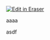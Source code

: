 <p><a target="_blank" href="https://app.eraser.io/workspace/OcLL2mYx4B80gEDBOhA7" id="edit-in-eraser-github-link"><img alt="Edit in Eraser" src="https://firebasestorage.googleapis.com/v0/b/second-petal-295822.appspot.com/o/images%2Fgithub%2FOpen%20in%20Eraser.svg?alt=media&amp;token=968381c8-a7e7-472a-8ed6-4a6626da5501"></a></p>

aaaa

asdf


<!--- Eraser file: https://app.eraser.io/workspace/OcLL2mYx4B80gEDBOhA7 --->